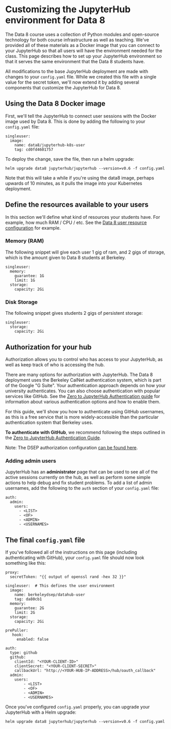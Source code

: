 # Customizing the JupyterHub environment for Data 8

The Data 8 course uses a collection of Python modules and open-source
technology for both course infrastructure as well as teaching. We've
provided all of these materials as a Docker image that you can connect
to your JupyterHub so that all users will have the environment needed
for the class. This page describes how to set up your JupyterHub
environment so that it serves the same environment that the Data 8
students have.

All modifications to the base JupyterHub deployment are made with
changes to your `config.yaml` file. While we created this file with
a single value for the secret token, we'll now extend it by adding
several components that customize the JupyterHub for Data 8.

## Using the Data 8 Docker image

First, we'll tell the JupyterHub to connect user sessions with the
Docker image used by Data 8. This is done by adding the following to your
`config.yaml` file:

```
singleuser:
  image:
    name: data8/jupyterhub-k8s-user
    tag: cd0fd4601757
```

To deploy the change, save the file, then run a helm upgrade:

```
helm upgrade data8 jupyterhub/jupyterhub --version=v0.6 -f config.yaml
```

Note that this will take a while if you're using the data8 image, perhaps
upwards of 10 minutes, as it pulls the image into your Kubernetes deployment.


## Define the resources available to your users

In this section we'll define what kind of resources your students have. For example,
how much RAM / CPU / etc. See the [Data 8 user resource configuration](https://github.com/berkeley-dsep-infra/datahub/blob/staging/datahub/config.yaml#L140)
for example.

### Memory (RAM)
The following snippet will give each user 1 gig of ram, and 2 gigs of storage,
which is the amount given to Data 8 students at Berkeley.

```
singleuser:
  memory:
    guarantee: 1G
    limit: 1G
  storage:
    capacity: 2Gi
```

### Disk Storage

The following snippet gives students 2 gigs of persistent storage:

```
singleuser:
  storage:
    capacity: 2Gi
```

## Authorization for your hub

Authorization allows you to control who has access to your JupyterHub, as well
as keep track of who is accessing the hub.

There are many options for
authorization with JupyterHub. The Data 8 deployment uses the Berkeley
CalNet authentication system, which is part of the Google "G Suite".
Your authentication approach depends on how your university authenticates.
You can also choose
authentication with popular services like GitHub. See the [Zero to JupyterHub Authentication guide](https://zero-to-jupyterhub.readthedocs.io/en/latest/authentication.html) for information about various
authentication options and how to enable them.

For this guide, we'll show you how to authenticate using GitHub usernames,
as this is a free service that is more widely-accessible than the particular
authentication system that Berkeley uses.

**To authenticate with GitHub**, we recommend following the steps outlined
in the [Zero to JupyterHub Authentication Guide](https://zero-to-jupyterhub.readthedocs.io/en/latest/authentication.html#github).

Note: The DSEP authorization configuration [can be found here](https://github.com/berkeley-dsep-infra/datahub/blob/staging/datahub/config.yaml#L65).
### Adding admin users

JupyterHub has an **administrator** page that can be used to see all of the
active sessions currently on the hub, as well as perform some simple actions
to help debug and fix student problems. To add a list of admin usernames,
add the following to the `auth` section of your `config.yaml` file:

```
auth:
  admin:
    users:
      - <LIST>
      - <OF>
      - <ADMIN>
      - <USERNAMES>
```

## The final `config.yaml` file

If you've followed all of the instructions on this page
(including authenticating with GitHub), your `config.yaml` file should now
look something like this:

```
proxy:
  secretToken: "{{ output of openssl rand -hex 32 }}"

singleuser:  # This defines the user environment
  image:
    name: berkeleydsep/datahub-user
    tag: da80cb1
  memory:
    guarantee: 2G
    limit: 2G
  storage:
    capacity: 2Gi

prePuller:
   hook:
     enabled: false
    
auth:
  type: github
  github:
    clientId: "<YOUR-CLIENT-ID>"
    clientSecret: "<YOUR-CLIENT-SECRET>"
    callbackUrl: "http://<YOUR-HUB-IP-ADDRESS>/hub/oauth_callback"
  admin:
    users:
        - <LIST>
        - <OF>
        - <ADMIN>
        - <USERNAMES>
```

Once you've configured `config.yaml` properly, you can upgrade your
JupyterHub with a Helm upgrade:

`helm upgrade data8 jupyterhub/jupyterhub --version=v0.6 -f config.yaml`